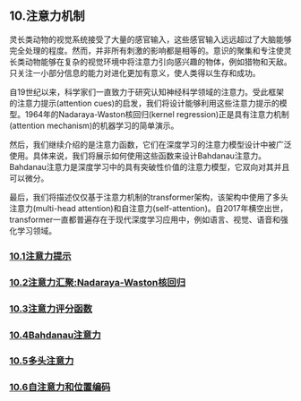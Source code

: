 ## 10.注意力机制

灵长类动物的视觉系统接受了大量的感官输入，这些感官输入远远超过了大脑能够完全处理的程度。然而，并非所有刺激的影响都是相等的。意识的聚集和专注使灵长类动物能够在复杂的视觉环境中将注意力引向感兴趣的物体，例如猎物和天敌。只关注一小部分信息的能力对进化更加有意义，使人类得以生存和成功。

自19世纪以来，科学家们一直致力于研究认知神经科学领域的注意力。受此框架的注意力提示(attention cues)的启发，我们将设计能够利用这些注意力提示的模型。1964年的Nadaraya-Waston核回归(kernel regression)正是具有注意力机制(attention mechanism)的机器学习的简单演示。

然后，我们继续介绍的是注意力函数，它们在深度学习的注意力模型设计中被广泛使用。具体来说，我们将展示如何使用这些函数来设计Bahdanau注意力。Bahdanau注意力是深度学习中的具有突破性价值的注意力模型，它双向对其并且可以微分。

最后，我们将描述仅仅基于注意力机制的transformer架构，该架构中使用了多头注意力(multi-head attention)和自注意力(self-attention)。自2017年横空出世，transformer一直都普遍存在于现代深度学习应用中，例如语言、视觉、语音和强化学习领域。

### [10.1注意力提示](./10_1.ipynb)
### [10.2注意力汇聚:Nadaraya-Waston核回归](./10_2.ipynb)
### [10.3注意力评分函数](./10_3.ipynb)
### [10.4Bahdanau注意力](./10_4.ipynb)
### [10.5多头注意力](./10_5.ipynb)
### [10.6自注意力和位置编码]()